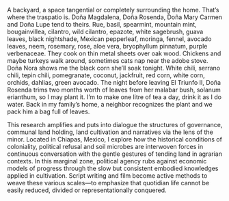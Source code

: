 A backyard, a space tangential or completely surrounding the home. That’s where the traspatio is. Doña Magdalena, Doña Rosenda, Doña Mary Carmen and Doña Lupe tend to theirs. Rue, basil, spearmint, mountain mint, bougainvillea, cilantro, wild cilantro, epazote, white sagebrush, guava leaves, black nightshade, Mexican pepperleaf, moringa, fennel, avocado leaves, neem, rosemary, rose, aloe vera, bryophyllum pinnatum, purple verbenaceae. They cook on thin metal sheets over oak wood. Chickens and maybe turkeys walk around, sometimes cats nap near the adobe stove. Doña Nora shows me the black corn she’ll soak tonight. White chili, serrano chili, tepin chili, pomegranate, coconut, jackfruit, red corn, white corn, orchids, dahlias, green avocado. The night before leaving El Triunfo II, Doña Rosenda trims two months worth of leaves from her malabar bush, solanum erianthum, so I may plant it. I’m to make one litre of tea a day, drink it as I do water. Back in my family’s home, a neighbor recognizes the plant and we pack him a bag full of leaves.


This research amplifies and puts into dialogue the structures of governance, communal land holding, land cultivation and narratives via the lens of the minor. Located in Chiapas, Mexico, I explore how the historical conditions of coloniality, political refusal and soil microbes are interwoven forces in continuous conversation with the gentle gestures of tending land in agrarian contexts. In this marginal zone, political agency rubs against economic models of progress through the slow but consistent embodied knowledges applied in cultivation. Script writing and film become active methods to weave these various scales—to emphasize that quotidian life cannot be easily reduced, divided or representationally conquered.